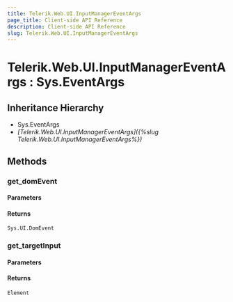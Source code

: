 ```yaml
---
title: Telerik.Web.UI.InputManagerEventArgs
page_title: Client-side API Reference
description: Client-side API Reference
slug: Telerik.Web.UI.InputManagerEventArgs
---
```


# Telerik.Web.UI.InputManagerEventArgs : Sys.EventArgs 

## Inheritance Hierarchy

* Sys.EventArgs
* *[Telerik.Web.UI.InputManagerEventArgs]({%slug Telerik.Web.UI.InputManagerEventArgs%})*

## Methods

###  get_domEvent

#### Parameters

#### Returns

`Sys.UI.DomEvent` 

###  get_targetInput

#### Parameters

#### Returns

`Element` 


